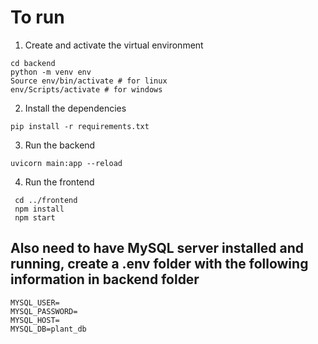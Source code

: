 # To run

1. Create and activate the virtual environment 
  ```
  cd backend 
  python -m venv env
  Source env/bin/activate # for linux 
  env/Scripts/activate # for windows
  ```
2. Install the dependencies
  ```
  pip install -r requirements.txt
  ```
3. Run the backend
  ```
  uvicorn main:app --reload
  ```
4. Run the frontend
  ```
   cd ../frontend
   npm install
   npm start
  ```
## Also need to have MySQL server installed and running, create a .env folder with the following information in backend folder
```
MYSQL_USER=
MYSQL_PASSWORD=
MYSQL_HOST=
MYSQL_DB=plant_db
```
